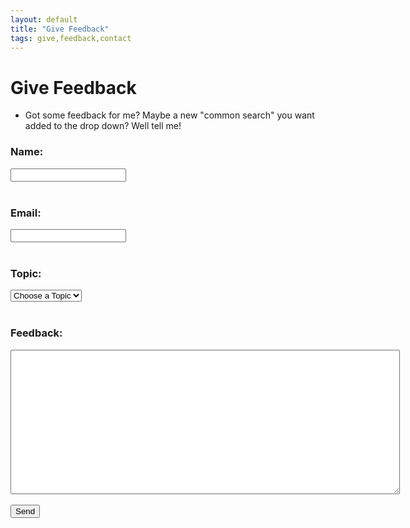 ```yaml
---
layout: default
title: "Give Feedback"
tags: give,feedback,contact
---
```

# Give Feedback
* Got some feedback for me?  Maybe a new "common search" you want added to the drop down?  Well tell me!

<html>
  <head>
  </head>
  <body>
    <!--<h1>Give Feedback</h1>-->
    <form id="giveFeedback" action="https://formspree.io/craig.willett@gmail.com" method="POST">
      <!--<input type="hidden" name="_subject" id="_subject" value="TDC New Recipe">-->
      <b><h3>Name:</h3></b>
      <input type="text" name="name" required><br/><br/>
      <b><h3>Email:</h3></b>
      <input type="email" name="_replyto" required><br/><br/>
      <b><h3>Topic:</h3></b>
      <select name="_subject" required>
        <option value="">Choose a Topic</option>
        <option value="Complaint">Complaint</option>
        <option value="Idea">Idea</option>
        <option value="Kudos">Kudos</option>
        <option value="Question">Question</option>
      </select><br/><br/>
      <b><h3>Feedback:</h3></b>
      <textarea rows="15" cols="75" name="Feedback" required></textarea><br/><br/>
      <input type="submit" value="Send">
  </form>
  </body>
</html>
